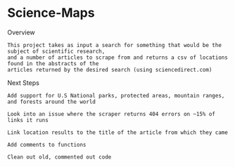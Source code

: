 # Science-Maps
Overview

	This project takes as input a search for something that would be the subject of scientific research, 
	and a number of articles to scrape from and returns a csv of locations found in the abstracts of the 
	articles returned by the desired search (using sciencedirect.com)


	


Next Steps 

	Add support for U.S National parks, protected areas, mountain ranges, and forests around the world 

	Look into an issue where the scraper returns 404 errors on ~15% of links it runs

	Link location results to the title of the article from which they came 

	Add comments to functions 

	Clean out old, commented out code 




